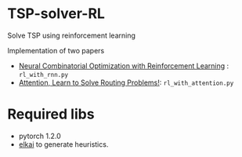 # TSP-solver-RL
Solve TSP using reinforcement learning

Implementation of two papers

- [Neural Combinatorial Optimization with Reinforcement Learning](http://arxiv.org/abs/1611.09940) : `rl_with_rnn.py`
- [Attention, Learn to Solve Routing Problems!](https://openreview.net/forum?id=ByxBFsRqYm): `rl_with_attention.py`

# Required libs
- pytorch 1.2.0
- [elkai](https://github.com/filipArena/elkai) to generate heuristics.
